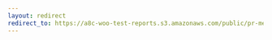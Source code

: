 ```yaml
---
layout: redirect
redirect_to: https://a8c-woo-test-reports.s3.amazonaws.com/public/pr-merge/42847/api/index.html
---
```


